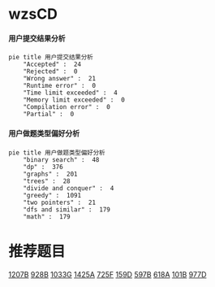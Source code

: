 # wzsCD

<!-- tabs:start -->



#### **用户提交结果分析**

```mermaid
pie title 用户提交结果分析
    "Accepted" :  24
    "Rejected" :  0
    "Wrong answer" :  21
    "Runtime error" :  0
    "Time limit exceeded" :  4
    "Memory limit exceeded" :  0
    "Compilation error" :  0
    "Partial" :  0
```

#### **用户做题类型偏好分析**

```mermaid
pie title 用户做题类型偏好分析
    "binary search" :  48
    "dp" :  376
    "graphs" :  201
    "trees" :  28
    "divide and conquer" :  4
    "greedy" :  1091
    "two pointers" :  21
    "dfs and similar" :  179
    "math" :  179
```



<!-- tabs:end -->
# 推荐题目
[1207B](https://codeforces.com/contest/1207/problem/B)
[928B](https://codeforces.com/contest/928/problem/B)
[1033G](https://codeforces.com/contest/1033/problem/G)
[1425A](https://codeforces.com/contest/1425/problem/A)
[725F](https://codeforces.com/contest/725/problem/F)
[159D](https://codeforces.com/contest/159/problem/D)
[597B](https://codeforces.com/contest/597/problem/B)
[618A](https://codeforces.com/contest/618/problem/A)
[101B](https://codeforces.com/contest/101/problem/B)
[977D](https://codeforces.com/contest/977/problem/D)
